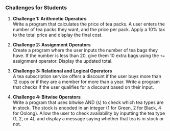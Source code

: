 ### **Challenges for Students**


1. **Challenge 1: Arithmetic Operators**\
   Write a program that calculates the price of tea packs. A user enters the number of tea packs they want, and the price per pack. Apply a 10% tax to the total price and display the final cost.
2. **Challenge 2: Assignment Operators**\
   Create a program where the user inputs the number of tea bags they have. If the number is less than 20, give them 10 extra bags using the `+=` assignment operator. Display the updated total.

3. **Challenge 3: Relational and Logical Operators**\
   A tea subscription service offers a discount if the user buys more than 12 cups or if they are a member for more than a year. Write a program that checks if the user qualifies for a discount based on their input.

4. **Challenge 4: Bitwise Operators**\
   Write a program that uses bitwise AND (`&`) to check which tea types are in stock. The stock is encoded in an integer (1 for Green, 2 for Black, 4 for Oolong). Allow the user to check availability by inputting the tea type (1, 2, or 4), and display a message saying whether that tea is in stock or not.